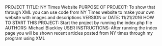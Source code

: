 PROJECT TITLE: NY Times Website
PURPOSE OF PROJECT: To show that through XML you can use code from NY Times website to make your own website with images and descriptions
VERSION or DATE: 11/21/2016
HOW TO START THIS PROJECT:  Start the project by running the index.php file
AUTHORS: Michael Blackley
USER INSTRUCTIONS: After running the index page you will be shown recent articles posted from NY times through my program using XML 
